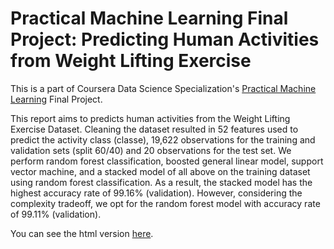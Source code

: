 # Practical Machine Learning Final Project: Predicting Human Activities from Weight Lifting Exercise

This is a part of Coursera Data Science Specialization's [Practical Machine Learning](https://www.coursera.org/account/accomplishments/records/XBXY5DVMWXN7) Final Project.

This report aims to predicts human activities from the Weight Lifting Exercise Dataset. Cleaning the dataset resulted in 52 features used to predict the activity class (classe), 19,622 observations for the training and validation sets (split 60/40) and 20 observations for the test set. We perform random forest classification, boosted general linear model, support vector machine, and a stacked model of all above on the training dataset using random forest classification. As a result, the stacked model has the highest accuracy rate of 99.16% (validation). However, considering the complexity tradeoff, we opt for the random forest model with accuracy rate of 99.11% (validation).

You can see the html version [here](http://cstorm125.github.io/machine_final/).
